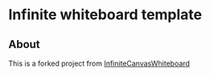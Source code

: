# Infinite whiteboard template

## About
This is a forked project from [InfiniteCanvasWhiteboard](https://github.com/TomHumphries/InfiniteCanvasWhiteboard)